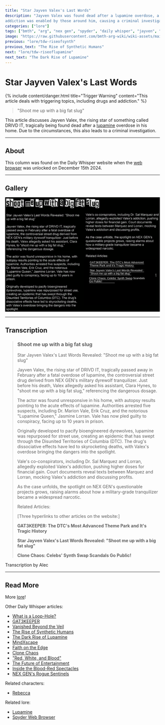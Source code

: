 ```yaml
---
title: "Star Jayven Valex's Last Words"
description: "Jayven Valex was found dead after a lupamine overdose, a shady tranquilizer developed by Nex Gen. His tragic 
addiction was enabled by those around him, causing a criminal investigation."
categories: ["lore"]
tags: ["bmth", "arg", "nex gen", "spyder", "daily whisper", "jayven", "valex", "last words"]
image: "https://raw.githubusercontent.com/bmth-arg-wiki/wiki-assets/main/lore/webbrowser/dailywhisper/valex-300x300.png"
previous: "lore/tdw-riseofsynth"
previous_text: "The Rise of Synthetic Humans"
next: "lore/tdw-riseoflupamine"
next_text: "The Dark Rise of Lupamine"
---
```

# Star Jayven Valex's Last Words

{% include content/danger.html
title="Trigger Warning"
content="This article deals with triggering topics, including drugs and addiction."
%}

> "Shoot me up with a big fat slug"

This article discusses Jayven Valex, the rising star of something called DRIVD IT, tragically being found 
dead after a [lupamine](lupamine) overdose in his home. Due to the circumstances, this also leads to a criminal investigation.

***

## About
 
This column was found on the Daily Whisper website when the [web browser](webbrowser) was unlocked on December 15th 2024.

***

## Gallery

![valex article](https://raw.githubusercontent.com/bmth-arg-wiki/wiki-assets/main/lore/webbrowser/dailywhisper/valex.png)

***

## Transcription

> ### Shoot me up with a big fat slug
> 
> Star Jayven Valex's Last Words Revealed: "Shoot me up with a big fat slug"
> 
> Jayven Valex, the rising star of DRIVD IT, tragically passed away in February after a fatal overdose of lupamine, 
> the controversial street drug derived from NEX GEN's military dyrewolf tranquilizer. Just before his death, 
> Valex allegedly asked his assistant, Clara Hynes, to "shoot me up with a big fat slug," referencing the dangerous dosage.
>
> The actor was found unresponsive in his home, with autopsy results pointing to the acute effects of lupamine. 
> Authorities arrested five suspects, including Dr. Marion Vale, Erik Cruz, and the notorious "Lupamine Queen," Jasmine Lorran. 
> Vale has now pled guilty to conspiracy, facing up to 10 years in prison.
>
> Originally developed to pacify bioengineered dyrewolves, lupamine was repurposed for street use, creating an epidemic 
> that has swept through the Disunited Territories of Columbia (DTC). The drug's dissociative effects have led to skyrocketing 
> deaths, with Valex's overdose bringing the dangers into the spotlight.
>
> Vale's co-conspirators, including Dr. Sal Marquez and Lorran, allegedly exploited Valex's addiction, pushing higher 
> doses for financial gain. Court documents reveal texts between Marquez and Lorran, mocking Valex's addiction and discussing profits.
>
> As the case unfolds, the spotlight on NEX GEN's questionable projects grows, raising alarms about how a military-grade 
> tranquilizer became a widespread narcotic.
>
> Related Articles:
> 
> [Three hyperlinks to other articles on the website:]
> 
> __GAT3KEEPER: The DTC's Most Advanced Theme Park and It's Tragic History__
> 
> __Star Jayven Valex's Last Words Revealed: "Shoot me up with a big fat slug"__
> 
> __Clone Chaos: Celebs' Synth Swap Scandals Go Public!__

Transcription by Alec

***

## Read More

More [lore](lore)!

Other Daily Whisper articles:

- [What is a Loop-Hole?](tdw-loophole)
- [GAT3KEEPER](tdw-gatekeeper)
- [Vanished Beyond the Veil](tdw-vanished)
- [The Rise of Synthetic Humans](tdw-riseofsynth)
- [The Dark Rise of Lupamine](tdw-riseoflupamine)
- [MindXscape](tdw-mindxscape)
- [Faith on the Edge](tdw-faithedge)
- [Clone Chaos](tdw-clonechaos)
- ["Red, White, and Blood"](tdw-redwhiteblood)
- [The Future of Entertainment](tdw-futureentertainment)
- [Inside the Blood-Red Spectacles](tdw-bloodredspectacles)
- [NEX GEN's Rogue Sentinels](tdw-roguesentinels)

Related characters:

- [Rebecca](../characters/rebecca)

Related lore:

- [Lupamine](lupamine)
- [Spyder Web Browser](webbrowser)